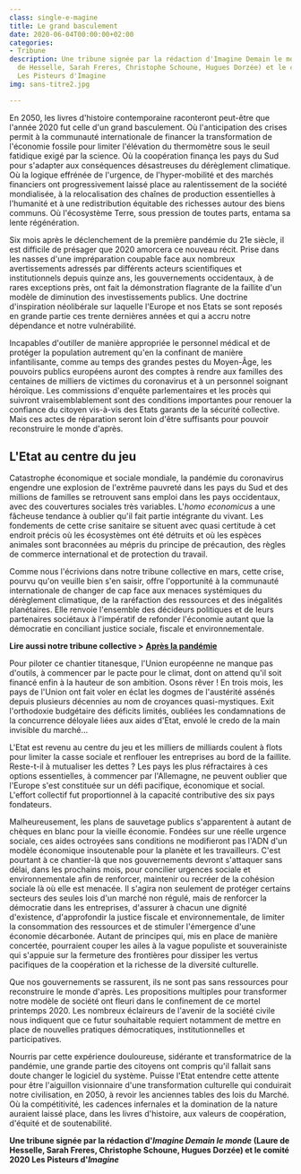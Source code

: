 ```yaml
---
class: single-e-magine
title: Le grand basculement
date: 2020-06-04T00:00:00+02:00
categories:
- Tribune
description: Une tribune signée par la rédaction d'Imagine Demain le monde (Laure
  de Hesselle, Sarah Freres, Christophe Schoune, Hugues Dorzée) et le comité 2020
  Les Pisteurs d'Imagine
img: sans-titre2.jpg

---
```

En 2050, les livres d'histoire contemporaine raconteront peut-être que l'année 2020 fut celle d'un grand basculement. Où l'anticipation des crises permit à la communauté internationale de financer la transformation de l'économie fossile pour limiter l'élévation du thermomètre sous le seuil fatidique exigé par la science. Où la coopération finança les pays du Sud pour s'adapter aux conséquences désastreuses du dérèglement climatique. Où la logique effrénée de l'urgence, de l'hyper-mobilité et des marchés financiers ont progressivement laissé place au ralentissement de la société mondialisée, à la relocalisation des chaînes de production essentielles à l'humanité et à une redistribution équitable des richesses autour des biens communs. Où l'écosystème Terre, sous pression de toutes parts, entama sa lente régénération.

Six mois après le déclenchement de la première pandémie du 21e siècle, il est difficile de présager que 2020 amorcera ce nouveau récit. Prise dans les nasses d'une impréparation coupable face aux nombreux avertissements adressés par différents acteurs scientifiques et institutionnels depuis quinze ans, les gouvernements occidentaux, à de rares exceptions près, ont fait la démonstration flagrante de la faillite d'un modèle de diminution des investissements publics. Une doctrine d'inspiration néolibérale sur laquelle l'Europe et nos Etats se sont reposés en grande partie ces trente dernières années et qui a accru notre dépendance et notre vulnérabilité.

Incapables d'outiller de manière appropriée le personnel médical et de protéger la population autrement qu'en la confinant de manière infantilisante, comme au temps des grandes pestes du Moyen-Âge, les pouvoirs publics européens auront des comptes à rendre aux familles des centaines de milliers de victimes du coronavirus et à un personnel soignant héroïque. Les commissions d'enquête parlementaires et les procès qui suivront vraisemblablement sont des conditions importantes pour renouer la confiance du citoyen vis-à-vis des Etats garants de la sécurité collective. Mais ces actes de réparation seront loin d'être suffisants pour pouvoir reconstruire le monde d'après.

## L'Etat au centre du jeu

Catastrophe économique et sociale mondiale, la pandémie du coronavirus engendre une explosion de l'extrême pauvreté dans les pays du Sud et des millions de familles se retrouvent sans emploi dans les pays occidentaux, avec des couvertures sociales très variables. L'_homo economicus_ a une fâcheuse tendance à oublier qu'il fait partie intégrante du vivant. Les fondements de cette crise sanitaire se situent avec quasi certitude à cet endroit précis où les écosystèmes ont été détruits et où les espèces animales sont braconnées au mépris du principe de précaution, des règles de commerce international et de protection du travail.

Comme nous l'écrivions dans notre tribune collective en mars, cette crise, pourvu qu'on veuille bien s'en saisir, offre l'opportunité à la communauté internationale de changer de cap face aux menaces systémiques du dérèglement climatique, de la raréfaction des ressources et des inégalités planétaires. Elle renvoie l'ensemble des décideurs politiques et de leurs partenaires sociétaux à l'impératif de refonder l'économie autant que la démocratie en conciliant justice sociale, fiscale et environnementale.

**Lire aussi notre tribune collective >** [**Après la pandémie**](https://www.cncd.be/Apres-la-pandemie)

Pour piloter ce chantier titanesque, l'Union européenne ne manque pas d'outils, à commencer par le pacte pour le climat, dont on attend qu'il soit financé enfin à la hauteur de son ambition. Osons rêver ! En trois mois, les pays de l'Union ont fait voler en éclat les dogmes de l'austérité assénés depuis plusieurs décennies au nom de croyances quasi-mystiques. Exit l'orthodoxie budgétaire des déficits limités, oubliées les condamnations de la concurrence déloyale liées aux aides d'Etat, envolé le credo de la main invisible du marché…

L'Etat est revenu au centre du jeu et les milliers de milliards coulent à flots pour limiter la casse sociale et renflouer les entreprises au bord de la faillite.  Reste-t-il à mutualiser les dettes ? Les pays les plus réfractaires à ces options essentielles, à commencer par l'Allemagne, ne peuvent oublier que l'Europe s'est constituée sur un défi pacifique, économique et social. L'effort collectif fut proportionnel à la capacité contributive des six pays fondateurs.

Malheureusement, les  plans de sauvetage publics s'apparentent à autant de chèques en blanc pour la vieille économie. Fondées sur une réelle urgence sociale, ces aides octroyées sans conditions ne modifieront pas l'ADN d'un modèle économique insoutenable pour la planète et les travailleurs. C'est pourtant à ce chantier-là que nos gouvernements devront s'attaquer sans délai, dans les prochains mois, pour concilier urgences sociale et environnementale afin de renforcer, maintenir ou recréer de la cohésion sociale là où elle est menacée. Il s'agira non seulement de protéger certains secteurs des seules lois d'un marché non régulé, mais de renforcer la démocratie dans les entreprises, d'assurer à chacun une dignité d'existence, d'approfondir la justice fiscale et environnementale, de limiter la consommation des ressources et de stimuler l'émergence d'une économie décarbonée. Autant de principes qui, mis en place de manière concertée, pourraient couper les ailes à la vague populiste et souverainiste qui s'appuie sur la fermeture des frontières pour dissiper les vertus pacifiques de la coopération et la richesse de la diversité culturelle.

Que nos gouvernements se rassurent, ils ne sont pas sans ressources pour reconstruire le monde d'après. Les propositions multiples pour transformer notre modèle de société ont fleuri dans le confinement de ce mortel printemps 2020. Les nombreux éclaireurs de l'avenir de la société civile nous indiquent que ce futur souhaitable requiert notamment de mettre en place de nouvelles pratiques démocratiques, institutionnelles et participatives.

Nourris par cette expérience douloureuse, sidérante et transformatrice de la pandémie, une grande partie des citoyens ont compris qu'il fallait sans doute changer le logiciel du système. Puisse l'Etat entendre cette attente pour être l'aiguillon visionnaire d'une transformation culturelle qui conduirait notre civilisation, en 2050, à revoir les anciennes tables des lois du Marché. Où la compétitivité, les cadences infernales et la domination de la nature auraient laissé place, dans les livres d'histoire, aux valeurs de coopération, d'équité et de soutenabilité.

**Une tribune signée par la rédaction d'_Imagine Demain le monde_ (Laure de Hesselle, Sarah Freres, Christophe Schoune, Hugues Dorzée) et le comité 2020 Les Pisteurs d'_Imagine_**